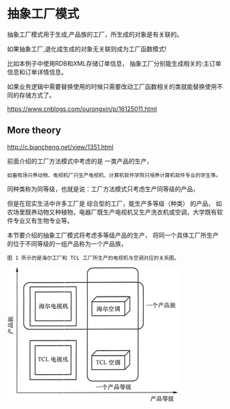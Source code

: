 # 抽象工厂模式

抽象工厂模式用于生成,产品族的工厂，所生成的对象是有关联的。

如果抽象工厂,退化成生成的对象无关联则成为工厂函数模式!

比如本例子中使用RDB和XML存储订单信息，
抽象工厂分别能生成相关的:主订单信息和订单详情信息。

如果业务逻辑中需要替换使用的时候只需要改动工厂函数相关的类就能替换使用不同的存储方式了。

https://www.cnblogs.com/ourongxin/p/16125011.html

## More theory 

http://c.biancheng.net/view/1351.html

前面介绍的工厂方法模式中考虑的是 一类产品的生产，

    如畜牧场只养动物、电视机厂只生产电视机、计算机软件学院只培养计算机软件专业的学生等。

同种类称为同等级，也就是说：工厂方法模式只考虑生产同等级的产品，

但是在现实生活中许多工厂是 综合型的工厂，能生产多等级（种类） 的产品，
如农场里既养动物又种植物，电器厂既生产电视机又生产洗衣机或空调，大学既有软件专业又有生物专业等。

本节要介绍的抽象工厂模式将考虑多等级产品的生产，
将同一个具体工厂所生产的位于不同等级的一组产品称为一个产品族，

    图 1 所示的是海尔工厂和 TCL 工厂所生产的电视机与空调对应的关系图。

![img](img.png)
